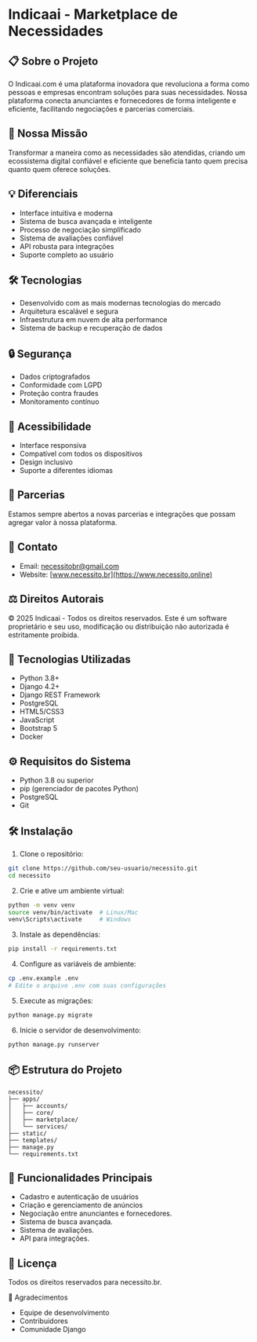 # Indicaai - Marketplace de Necessidades

## 📋 Sobre o Projeto
O Indicaai.com é uma plataforma inovadora que revoluciona a forma como pessoas e empresas encontram soluções para suas necessidades. Nossa plataforma conecta anunciantes e fornecedores de forma inteligente e eficiente, facilitando negociações e parcerias comerciais.

## 🎯 Nossa Missão
Transformar a maneira como as necessidades são atendidas, criando um ecossistema digital confiável e eficiente que beneficia tanto quem precisa quanto quem oferece soluções.

## 💡 Diferenciais
- Interface intuitiva e moderna
- Sistema de busca avançada e inteligente
- Processo de negociação simplificado
- Sistema de avaliações confiável
- API robusta para integrações
- Suporte completo ao usuário

## 🛠️ Tecnologias
- Desenvolvido com as mais modernas tecnologias do mercado
- Arquitetura escalável e segura
- Infraestrutura em nuvem de alta performance
- Sistema de backup e recuperação de dados

## 🔒 Segurança
- Dados criptografados
- Conformidade com LGPD
- Proteção contra fraudes
- Monitoramento contínuo

## 📱 Acessibilidade
- Interface responsiva
- Compatível com todos os dispositivos
- Design inclusivo
- Suporte a diferentes idiomas

## 🤝 Parcerias
Estamos sempre abertos a novas parcerias e integrações que possam agregar valor à nossa plataforma.

## 📧 Contato
- Email: necessitobr@gmail.com
- Website: [www.necessito.br](https://www.necessito.online)

## ⚖️ Direitos Autorais
© 2025 Indicaai - Todos os direitos reservados.
Este é um software proprietário e seu uso, modificação ou distribuição não autorizada é estritamente proibida.

## 🚀 Tecnologias Utilizadas
- Python 3.8+
- Django 4.2+
- Django REST Framework
- PostgreSQL
- HTML5/CSS3
- JavaScript
- Bootstrap 5
- Docker

## ⚙️ Requisitos do Sistema
- Python 3.8 ou superior
- pip (gerenciador de pacotes Python)
- PostgreSQL
- Git

## 🛠️ Instalação

1. Clone o repositório:
```bash
git clone https://github.com/seu-usuario/necessito.git
cd necessito
```

2. Crie e ative um ambiente virtual:
```bash
python -m venv venv
source venv/bin/activate  # Linux/Mac
venv\Scripts\activate     # Windows
```

3. Instale as dependências:
```bash
pip install -r requirements.txt
```

4. Configure as variáveis de ambiente:
```bash
cp .env.example .env
# Edite o arquivo .env com suas configurações
```

5. Execute as migrações:
```bash
python manage.py migrate
```

6. Inicie o servidor de desenvolvimento:
```bash
python manage.py runserver
```

## 📦 Estrutura do Projeto
```
necessito/
├── apps/
│   ├── accounts/
│   ├── core/
│   ├── marketplace/
│   └── services/
├── static/
├── templates/
├── manage.py
└── requirements.txt
```

## 🔑 Funcionalidades Principais
- Cadastro e autenticação de usuários
- Criação e gerenciamento de anúncios
- Negociação entre anunciantes e fornecedores. 
- Sistema de busca avançada. 
- Sistema de avaliações. 
- API para integrações. 

## 📝 Licença

Todos os direitos reservados para necessito.br.

 🙏 Agradecimentos

- Equipe de desenvolvimento
- Contribuidores
- Comunidade Django
